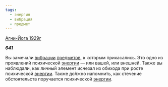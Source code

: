 ```yaml
---
tags:
  - энергия
  - вибрация
  - предмет
---
```

[Агни-Йога 1929г](https://127.0.0.1:4002/agni/1929)

___641___

Вы замечали [вибрации](../../../tags/#вибрация) [предметов](../../../tags/#предмет), к которым прикасались. Это одно из проявлений психической [энергии](../../../tags/#энергия) — или вашей, или внешней. Также вы наблюдали, как личный элемент исчезал из обихода при росте психической [энергии](../../../tags/#энергия). Также до́лжно напомнить, как стечение обстоятельств поручается психической [энергии](../../../tags/#энергия).